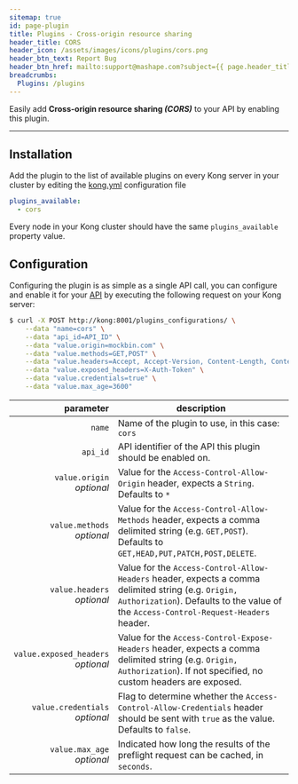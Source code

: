 ```yaml
---
sitemap: true
id: page-plugin
title: Plugins - Cross-origin resource sharing
header_title: CORS
header_icon: /assets/images/icons/plugins/cors.png
header_btn_text: Report Bug
header_btn_href: mailto:support@mashape.com?subject={{ page.header_title }} Plugin Bug
breadcrumbs:
  Plugins: /plugins
---
```


Easily add __Cross-origin resource sharing *(CORS)*__ to your API by enabling this plugin.

---

## Installation

<!---
Make sure every Kong server in your cluster has the required dependency by executing:

```bash
$ kong install cors
```
-->

Add the plugin to the list of available plugins on every Kong server in your cluster by editing the [kong.yml][configuration] configuration file

```yaml
plugins_available:
  - cors
```

Every node in your Kong cluster should have the same `plugins_available` property value.

## Configuration

Configuring the plugin is as simple as a single API call, you can configure and enable it for your [API][api-object] by executing the following request on your Kong server:

```bash
$ curl -X POST http://kong:8001/plugins_configurations/ \
    --data "name=cors" \
    --data "api_id=API_ID" \
    --data "value.origin=mockbin.com" \
    --data "value.methods=GET,POST" \
    --data "value.headers=Accept, Accept-Version, Content-Length, Content-MD5, Content-Type, Date, X-Auth-Token" \
    --data "value.exposed_headers=X-Auth-Token" \
    --data "value.credentials=true" \
    --data "value.max_age=3600"
```

parameter                                           | description
 ---:                                               | ---
`name`                                              | Name of the plugin to use, in this case: `cors`
`api_id`                                            | API identifier of the API this plugin should be enabled on.
`value.origin`<br>*optional*                        | Value for the `Access-Control-Allow-Origin` header, expects a `String`. Defaults to `*`
`value.methods`<br>*optional*                       | Value for the `Access-Control-Allow-Methods` header, expects a comma delimited string (e.g. `GET,POST`). Defaults to `GET,HEAD,PUT,PATCH,POST,DELETE`.
`value.headers`<br>*optional*                       | Value for the `Access-Control-Allow-Headers` header, expects a comma delimited string (e.g. `Origin, Authorization`). Defaults to the value of the `Access-Control-Request-Headers` header.
`value.exposed_headers`<br>*optional*               | Value for the `Access-Control-Expose-Headers` header, expects a comma delimited string (e.g. `Origin, Authorization`). If not specified, no custom headers are exposed.
`value.credentials`<br>*optional*                   | Flag to determine whether the `Access-Control-Allow-Credentials` header should be sent with `true` as the value. Defaults to `false`.
`value.max_age`<br>*optional*                       | Indicated how long the results of the preflight request can be cached, in `seconds`.

[api-object]: /docs/{{site.data.kong_latest.version}}/admin-api/#api-object
[configuration]: /docs/{{site.data.kong_latest.version}}/configuration